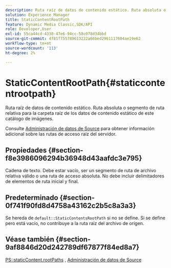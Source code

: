 ```yaml
---
description: Ruta raíz de datos de contenido estático. Ruta absoluta o segmento de ruta relativa para la carpeta raíz de los datos de contenido estático de este catálogo de imágenes.
solution: Experience Manager
title: StaticContentRootPath
feature: Dynamic Media Classic,SDK/API
role: Developer,User
exl-id: 55ca44cd-4330-47e6-94cc-58c078d34bbd
source-git-commit: 4f81f755789613222a66bed2961117604ae19e62
workflow-type: tm+mt
source-wordcount: '113'
ht-degree: 2%

---
```


# StaticContentRootPath{#staticcontentrootpath}

Ruta raíz de datos de contenido estático. Ruta absoluta o segmento de ruta relativa para la carpeta raíz de los datos de contenido estático de este catálogo de imágenes.

Consulte [Administración de datos de Source](../../../../../is-api/image-serving-api-ref/c-configuration-and-administration/c-configuration-and-administration.md#concept-1ec4d9f0e58a430cae045761f1ff9173) para obtener información adicional sobre las rutas de acceso raíz del servidor.

## Propiedades {#section-f8e3986096294b36948d43aafdc3e795}

Cadena de texto. Debe estar vacío, ser un segmento de ruta de archivo relativa válido o una ruta de acceso absoluta. No debe incluir delimitadores de elementos de ruta inicial y final.

## Predeterminado {#section-0f741f90fd8d4758a43162c2b5c8a3a3}

Se hereda de `default::StaticContentsRootPath` si no se define. Si se define pero está vacío, no contribuye a la ruta raíz del archivo de origen.

## Véase también {#section-9af8846d20d242789df67877f84ed8a7}

[PS::staticContent.rootPaths](../../../../../is-api/image-catalog/image-serving-api-ref/c-image-catalog-reference/c-attributes-reference/r-staticcontentrootpath.md#reference-a2b5368d078349828d282357681bb2a5) , [Administración de datos de Source](../../../../../is-api/image-serving-api-ref/c-configuration-and-administration/c-configuration-and-administration.md#concept-1ec4d9f0e58a430cae045761f1ff9173)
